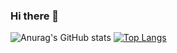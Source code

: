 ### Hi there 👋

![Anurag's GitHub stats](https://github-readme-stats.vercel.app/api?username=netgian&show_icons=true&theme=tokyonight)
[![Top Langs](https://github-readme-stats.vercel.app/api/top-langs/?username=netgian)](https://github.com/anuraghazra/github-readme-stats)

<!--
**netgian/netgian** is a ✨ _special_ ✨ repository because its `README.md` (this file) appears on your GitHub profile.

Here are some ideas to get you started:

- 🔭 I’m currently working on ...
- 🌱 I’m currently learning ...
- 👯 I’m looking to collaborate on ...
- 🤔 I’m looking for help with ...
- 💬 Ask me about ...
- 📫 How to reach me: ...
- 😄 Pronouns: ...
- ⚡ Fun fact: ...
-->
